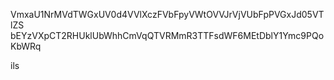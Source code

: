 VmxaU1NrMVdTWGxUV0d4VVlXczFVbFpyVWtOVVJrVjVUbFpPVGxJd05VTlZS
bEYzVXpCT2RHUklUbWhhCmVqQTVRMmR3TTFsdWF6MEtDblY1Ymc9PQoKbWRq

ils